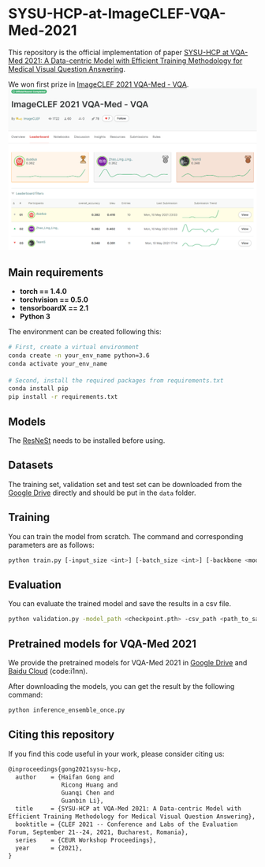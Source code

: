 # SYSU-HCP-at-ImageCLEF-VQA-Med-2021
This repository is the official implementation of paper [SYSU-HCP at VQA-Med 2021: A Data-centric Model with Efficient Training Methodology for Medical Visual Question Answering](https://www.researchgate.net/profile/Haifan-Gong-2/publication/357575887_SYSU-HCP_at_VQA-Med_2021_A_Data-centric_Model_with_Efficient_Training_Methodology_for_Medical_Visual_Question_Answering/links/61d51c98da5d105e551cf011/SYSU-HCP-at-VQA-Med-2021-A-Data-centric-Model-with-Efficient-Training-Methodology-for-Medical-Visual-Question-Answering.pdf).

We won first prize in [ImageCLEF 2021 VQA-Med - VQA](https://www.aicrowd.com/challenges/imageclef-2021-vqa-med-vqa/leaderboards).
![](figs/leaderboard.png)

## Main requirements

  * **torch == 1.4.0**
  * **torchvision == 0.5.0**
  * **tensorboardX == 2.1**
  * **Python 3**

The environment can be created following this:
```bash
# First, create a virtual environment
conda create -n your_env_name python=3.6
conda activate your_env_name

# Second, install the required packages from requirements.txt
conda install pip
pip install -r requirements.txt
```

## Models

The [ResNeSt](https://github.com/zhanghang1989/ResNeSt) needs to be installed before using.

## Datasets

The training set, validation set and test set can be downloaded from the [Google Drive](https://drive.google.com/file/d/1ovF5HF4t49ZJ8YMmaydfvcfeOf08h3yR/view?usp=sharing) directly and should be put in the `data` folder. 

## Training

You can train the model from scratch. The command and corresponding parameters are as follows:
```bash
python train.py [-input_size <int>] [-batch_size <int>] [-backbone <model_name>] [-train_set <Med_LT_train or train>] [-gpu <int>] [-world_size <int>] [-port <int>] [--mixup] [--label_smooth] [--superloss] [-dryrun] [-resume_path <checkpoint.pth>] [-pretrain <checkpoint.pth>]
```

## Evaluation

You can evaluate the trained model and save the results in a csv file.
```bash
python validation.py -model_path <checkpoint.pth> -csv_path <path_to_save_evaluation_results> [-input_size <int>] [-backbone <model>] [-gpu <int>]
```

## Pretrained models for VQA-Med 2021

We provide the pretrained models for VQA-Med 2021 in [Google Drive](https://drive.google.com/file/d/1tsTlAD6VDVhTd-9ocLEmgcoXZKBJqdnS/view?usp=sharing) and [Baidu Cloud](https://pan.baidu.com/s/1Q-P4mqmq2jFDQ2DyYenbqw) (code:i1nn). 

After downloading the models, you can get the result by the following command:
```bash
python inference_ensemble_once.py
```

<!-- The BBN is mainly modified from [BBN](https://github.com/Megvii-Nanjing/BBN), Bio-Bert pretrain is obtained from [Biobert](https://github.com/dmis-lab/biobert), the pickle data should be under the ```BBN-BioBert-Inference/data/``` folder.  -->

<!-- ## Contacts
If you have any questions about our work, please do not hesitate to contact us by emails.

Haifan Gong: haifangong@outlook.com -->

## Citing this repository
If you find this code useful in your work, please consider citing us:

```
@inproceedings{gong2021sysu-hcp,
  author    = {Haifan Gong and
               Ricong Huang and
               Guanqi Chen and
               Guanbin Li},
  title     = {SYSU-HCP at VQA-Med 2021: A Data-centric Model with Efficient Training Methodology for Medical Visual Question Answering},
  booktitle = {CLEF 2021 -- Conference and Labs of the Evaluation Forum, September 21--24, 2021, Bucharest, Romania},
  series    = {CEUR Workshop Proceedings},
  year      = {2021},
}
```